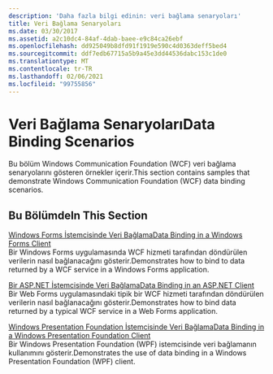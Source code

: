 ```yaml
---
description: 'Daha fazla bilgi edinin: veri bağlama senaryoları'
title: Veri Bağlama Senaryoları
ms.date: 03/30/2017
ms.assetid: a2c10dc4-84af-4dab-baee-e9c84ca26ebf
ms.openlocfilehash: dd925049b8dfd91f1919e590c4d0363deff5bed4
ms.sourcegitcommit: ddf7edb67715a5b9a45e3dd44536dabc153c1de0
ms.translationtype: MT
ms.contentlocale: tr-TR
ms.lasthandoff: 02/06/2021
ms.locfileid: "99755856"
---
```

# <a name="data-binding-scenarios"></a><span data-ttu-id="bcf1d-103">Veri Bağlama Senaryoları</span><span class="sxs-lookup"><span data-stu-id="bcf1d-103">Data Binding Scenarios</span></span>

<span data-ttu-id="bcf1d-104">Bu bölüm Windows Communication Foundation (WCF) veri bağlama senaryolarını gösteren örnekler içerir.</span><span class="sxs-lookup"><span data-stu-id="bcf1d-104">This section contains samples that demonstrate Windows Communication Foundation (WCF) data binding scenarios.</span></span>  
  
## <a name="in-this-section"></a><span data-ttu-id="bcf1d-105">Bu Bölümde</span><span class="sxs-lookup"><span data-stu-id="bcf1d-105">In This Section</span></span>  

 [<span data-ttu-id="bcf1d-106">Windows Forms İstemcisinde Veri Bağlama</span><span class="sxs-lookup"><span data-stu-id="bcf1d-106">Data Binding in a Windows Forms Client</span></span>](data-binding-in-a-windows-forms-client.md)  
 <span data-ttu-id="bcf1d-107">Bir Windows Forms uygulamasında WCF hizmeti tarafından döndürülen verilerin nasıl bağlanacağını gösterir.</span><span class="sxs-lookup"><span data-stu-id="bcf1d-107">Demonstrates how to bind to data returned by a WCF service in a Windows Forms application.</span></span>  
  
 [<span data-ttu-id="bcf1d-108">Bir ASP.NET İstemcisinde Veri Bağlama</span><span class="sxs-lookup"><span data-stu-id="bcf1d-108">Data Binding in an ASP.NET Client</span></span>](data-binding-in-an-aspnet-client.md)  
 <span data-ttu-id="bcf1d-109">Bir Web Forms uygulamasındaki tipik bir WCF hizmeti tarafından döndürülen verilerin nasıl bağlanacağını gösterir.</span><span class="sxs-lookup"><span data-stu-id="bcf1d-109">Demonstrates how to bind data returned by a typical WCF service in a Web Forms application.</span></span>  
  
 [<span data-ttu-id="bcf1d-110">Windows Presentation Foundation İstemcisinde Veri Bağlama</span><span class="sxs-lookup"><span data-stu-id="bcf1d-110">Data Binding in a Windows Presentation Foundation Client</span></span>](data-binding-in-a-wpf-client.md)  
 <span data-ttu-id="bcf1d-111">Bir Windows Presentation Foundation (WPF) istemcisinde veri bağlamanın kullanımını gösterir.</span><span class="sxs-lookup"><span data-stu-id="bcf1d-111">Demonstrates the use of data binding in a Windows Presentation Foundation (WPF) client.</span></span>
